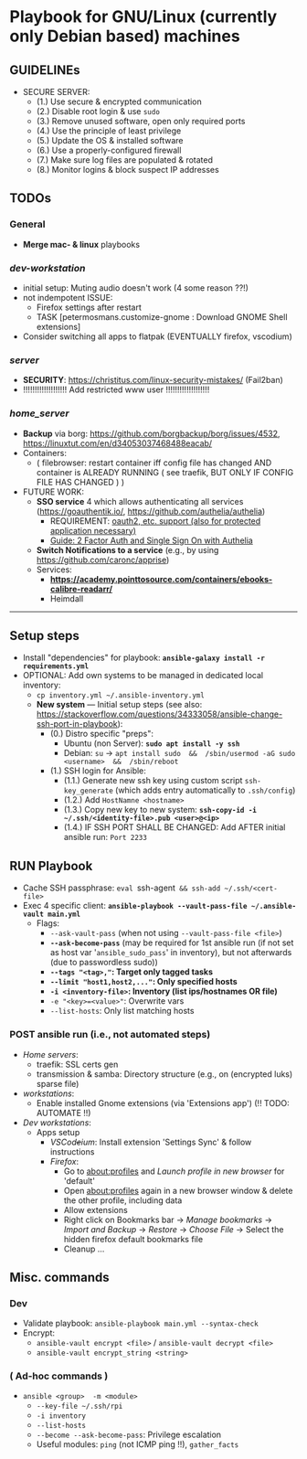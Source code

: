# Playbook for GNU/Linux (currently only Debian based) machines



## GUIDELINEs
* SECURE SERVER:
  * (1.) Use secure & encrypted communication
  * (2.) Disable root login & use `sudo`
  * (3.) Remove unused software, open only required ports
  * (4.) Use the principle of least privilege
  * (5.) Update the OS & installed software
  * (6.) Use a properly-configured firewall
  * (7.) Make sure log files are populated & rotated
  * (8.) Monitor logins & block suspect IP addresses




## TODOs
### General
- **Merge mac- & linux** playbooks

### *dev-workstation*
* initial setup: Muting audio doesn't work  (4 some reason ??!)
* not indempotent ISSUE:
   * Firefox settings after restart
   * TASK [petermosmans.customize-gnome : Download GNOME Shell extensions]
* Consider switching all apps to flatpak  (EVENTUALLY firefox, vscodium)

### *server*
* **SECURITY**: https://christitus.com/linux-security-mistakes/  (Fail2ban)
* !!!!!!!!!!!!!!!!!!!     Add restricted www user     !!!!!!!!!!!!!!!!!!!

### *home_server*
* **Backup** via borg: https://github.com/borgbackup/borg/issues/4532, https://linuxtut.com/en/d34053037468488eacab/
* Containers:
  * ( filebrowser: restart container iff config file has changed AND container is ALREADY RUNNING  ( see traefik, BUT ONLY IF CONFIG FILE HAS CHANGED ) )
* FUTURE WORK:
  * **SSO service** 4 which allows authenticating all services   (https://goauthentik.io/, https://github.com/authelia/authelia)
    * REQUIREMENT: [oauth2, etc. support (also for protected application necessary)](https://www.reddit.com/r/selfhosted/comments/s9ky8f/pass_credentials_from_authelia_to_protected/)
    * [Guide: 2 Factor Auth and Single Sign On with Authelia](https://piped.kavin.rocks/watch?v=u6H-Qwf4nZA)
  * **Switch Notifications to a service**  (e.g., by using https://github.com/caronc/apprise)
  * Services:
    * **https://academy.pointtosource.com/containers/ebooks-calibre-readarr/**
    * Heimdall
---



## Setup steps
* Install "dependencies" for playbook: **`ansible-galaxy install -r requirements.yml`**
* OPTIONAL: Add own systems to be managed in dedicated local inventory:
  * `cp inventory.yml ~/.ansible-inventory.yml`
  * **New system** &mdash; Initial setup steps   (see also: https://stackoverflow.com/questions/34333058/ansible-change-ssh-port-in-playbook):
    * (0.) Distro specific "preps":
      * Ubuntu (non Server): **`sudo apt install -y ssh`**
      * Debian: `su` &rarr; `apt install sudo  &&  /sbin/usermod -aG sudo <username>  &&  /sbin/reboot`
    * (1.) SSH login for Ansible:
      * (1.1.) Generate new ssh key using custom script `ssh-key_generate` (which adds entry automatically to `.ssh/config`)
      * (1.2.) Add `HostNamne <hostname>`
      * (1.3.) Copy new key to new system: **`ssh-copy-id -i ~/.ssh/<identity-file>.pub <user>@<ip>`**
      * (1.4.) IF SSH PORT SHALL BE CHANGED: Add AFTER initial ansible run: `Port 2233`

## RUN Playbook
* Cache SSH passphrase: `eval `ssh-agent` && ssh-add ~/.ssh/<cert-file>`
* Exec 4 specific client: **`ansible-playbook --vault-pass-file ~/.ansible-vault main.yml`**
  * Flags:
    * `--ask-vault-pass`  (when not using `--vault-pass-file <file>`)
    * **`--ask-become-pass`**  (may be required for 1st ansible run (if not set as host var '`ansible_sudo_pass`' in inventory), but not afterwards (due to passwordless sudo))
    * **`--tags "<tag>,"`: Target only tagged tasks**
    * **`--limit "host1,host2,..."`: Only specified hosts**
    * **`-i <inventory-file>`: Inventory (list ips/hostnames OR file)**
    * `-e "<key>=<value>"`: Overwrite vars
    * `--list-hosts`: Only list matching hosts

### POST ansible run (i.e., not automated steps)
* *Home servers*:
  * traefik: SSL certs gen
  * transmission & samba: Directory structure (e.g., on (encrypted luks) sparse file)
* *workstations*:
  * Enable installed Gnome extensions (via 'Extensions app')  (!!  TODO: AUTOMATE  !!)
* *Dev workstations*:
  * Apps setup
    * *VSCod~~e~~ium*: Install extension 'Settings Sync' & follow instructions
    * *Firefox*:
      * Go to [about:profiles](about:profiles) and *Launch profile in new browser* for 'default'
      * Open [about:profiles](about:profiles) again in a new browser window & delete the other profile, including data
      * Allow extensions
      * Right click on Bookmarks bar &rarr; *Manage bookmarks* &rarr; *Import and Backup* &rarr; *Restore* &rarr; *Choose File* &rarr; Select the hidden firefox default bookmarks file
      * Cleanup &mldr;



## Misc. commands
### Dev
* Validate playbook: `ansible-playbook main.yml --syntax-check`
* Encrypt:
  * `ansible-vault encrypt <file>`   /   `ansible-vault decrypt <file>`
  * `ansible-vault encrypt_string <string>`

### ( Ad-hoc commands )
* `ansible <group>  -m <module>`
  * `--key-file ~/.ssh/rpi`
  * `-i inventory`
  * `--list-hosts`
  * `--become --ask-become-pass`: Privilege escalation
  * Useful modules: `ping` (not ICMP ping !!), `gather_facts`
